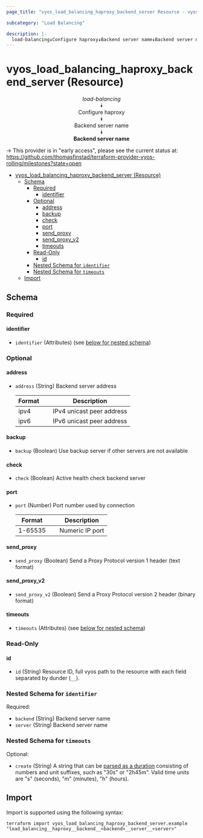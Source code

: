 ```yaml
---
page_title: "vyos_load_balancing_haproxy_backend_server Resource - vyos"

subcategory: "Load Balancing"

description: |-
  load-balancing⯯Configure haproxy⯯Backend server name⯯Backend server name
---
```


# vyos_load_balancing_haproxy_backend_server (Resource)
<center>


*load-balancing*  
⯯  
Configure haproxy  
⯯  
Backend server name  
⯯  
**Backend server name**


</center>

-> This provider is in "early access", please see the current status at: https://github.com/thomasfinstad/terraform-provider-vyos-rolling/milestones?state=open

<!--TOC-->

- [vyos_load_balancing_haproxy_backend_server (Resource)](#vyos_load_balancing_haproxy_backend_server-resource)
  - [Schema](#schema)
    - [Required](#required)
      - [identifier](#identifier)
    - [Optional](#optional)
      - [address](#address)
      - [backup](#backup)
      - [check](#check)
      - [port](#port)
      - [send_proxy](#send_proxy)
      - [send_proxy_v2](#send_proxy_v2)
      - [timeouts](#timeouts)
    - [Read-Only](#read-only)
      - [id](#id)
    - [Nested Schema for `identifier`](#nested-schema-for-identifier)
    - [Nested Schema for `timeouts`](#nested-schema-for-timeouts)
  - [Import](#import)

<!--TOC-->

<!-- schema generated by tfplugindocs -->
## Schema

### Required

#### identifier
- `identifier` (Attributes) (see [below for nested schema](#nestedatt--identifier))

### Optional

#### address
- `address` (String) Backend server address

    |  Format  &emsp;|  Description                |
    |----------|-----------------------------|
    |  ipv4    &emsp;|  IPv4 unicast peer address  |
    |  ipv6    &emsp;|  IPv6 unicast peer address  |
#### backup
- `backup` (Boolean) Use backup server if other servers are not available
#### check
- `check` (Boolean) Active health check backend server
#### port
- `port` (Number) Port number used by connection

    |  Format   &emsp;|  Description      |
    |-----------|-------------------|
    |  1-65535  &emsp;|  Numeric IP port  |
#### send_proxy
- `send_proxy` (Boolean) Send a Proxy Protocol version 1 header (text format)
#### send_proxy_v2
- `send_proxy_v2` (Boolean) Send a Proxy Protocol version 2 header (binary format)
#### timeouts
- `timeouts` (Attributes) (see [below for nested schema](#nestedatt--timeouts))

### Read-Only

#### id
- `id` (String) Resource ID, full vyos path to the resource with each field separated by dunder (`__`).

<a id="nestedatt--identifier"></a>
### Nested Schema for `identifier`

Required:

- `backend` (String) Backend server name
- `server` (String) Backend server name


<a id="nestedatt--timeouts"></a>
### Nested Schema for `timeouts`

Optional:

- `create` (String) A string that can be [parsed as a duration](https://pkg.go.dev/time#ParseDuration) consisting of numbers and unit suffixes, such as &#34;30s&#34; or &#34;2h45m&#34;. Valid time units are &#34;s&#34; (seconds), &#34;m&#34; (minutes), &#34;h&#34; (hours).

## Import

Import is supported using the following syntax:

```shell
terraform import vyos_load_balancing_haproxy_backend_server.example "load_balancing__haproxy__backend__<backend>__server__<server>"
```
